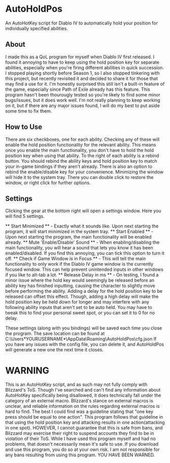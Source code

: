 # AutoHoldPos
An AutoHotKey script for Diablo IV to automatically hold your position for individually specified abilities.

## About
I made this as a QoL program for myself when Diablo IV first released. I found it annoying to have to keep using the hold position key for separate abilities, especially when you're firing different abilities in quick succession. I stopped playing shortly before Season 1, so I also stopped tinkering with this project, but recently revisited it and decided to share it for those that may find a use for it. I'm honestly surprised this still isn't a built-in feature of the game, especially since Path of Exile already has this feature. This program hasn't been thourougly tested so you're likely to find some minor bugs/issues, but it does work well. I'm not really planning to keep working on it, but if there are any major issues found, I will do my best to put aside some time to fix them.

## How to Use
There are six checkboxes, one for each ability. Checking any of these will enable the hold position functionality for the relevant ability. This means once you enable the main functionality, you don't have to hold the hold position key when using that ability. To the right of each ability is a rebind button. You should rebind the ability keys and hold position key to match your in-game bindings if they aren't already. There is also an option to rebind the enable/disable key for your convenience. Minimizing the window will hide it to the system tray. There you can double click to restore the window, or right click for further options.

## Settings
Clicking the gear at the bottom right will open a settings window. Here you will find 5 settings.

** Start Minimized ** - Exactly what it sounds like. Upon next starting the program, it will start minimized in the system tray.
** Start Enabled ** - Upon next starting the program, the main functionality will be enabled already.
** Mute 'Enable/Disable' Sound ** - When enabling/disabling the main functionality, you will hear a sound that lets you know it has been enabled/disabled. If you find this annoying, you can tick this option to turn it off.
** Check if Game Window is in Focus ** - This will tell the main functionality to only work if the Diablo IV game window is the currently focused window. This can help prevent unintended inputs in other windows if you like to alt-tab a lot.
** Release Delay in ms ** - On testing, I found a minor issue where the hold key would seemingly be released before an ability key has finished inputting, causing the character to slightly move before performing the ability. Adding a delay for the hold position key to be released can offset this effect. Though, adding a high delay will make the hold position key be held down for longer and may interfere with any following ability inputs that aren't set to be auto held. You may have to tweak this to find your personal sweet spot, or you can set it to 0 for no delay.

These settings (along with you bindings) will be saved each time you close the program. The save location can be found at C:\Users\*YOURUSERNAME*\AppData\Roaming\AutoHoldPos\cfg.json
If you have any issues with the config file, you can delete it, and AutoHoldPos will generate a new one the next time it closes.

# WARNING
This is an AutoHotKey script, and as such may not fully comply with Blizzard's ToS. Though I've searched and can't find any information about AutoHotKey specifically being disallowed, it does technically fall under the category of an external macro. Blizzard's stance on external macros is unclear, and reliable information on the rules regarding external macros is hard to find. The best I could find was a guideline stating that "one key press should be equal to one action". This program follows that guideline in that using the hold position key and attacking results in one action(attacking in one spot). HOWEVER, I cannot guarantee that this is safe from bans, and Blizzard may exercise their right to suspend accounts they find to be in violation of their ToS. While I have used this program myself and had no problems, that doesn't necessarily mean it's safe to use. If you download and use this program, you do so at your own risk. I am not responsible for any bans resulting from using this program. YOU HAVE BEEN WARNED.
